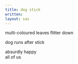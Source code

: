 ```yaml
---
title: dog stick
written:
layout: sas
---
```


<div class="poem">
multi-coloured leaves   
flitter down 

dog runs after stick   

absurdly happy   
all of us
</div>
